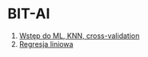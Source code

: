 # BIT-AI
 
1. [Wstęp do ML, KNN, cross-validation](https://github.com/maati01/BIT-AI/blob/main/knn_cross_validation.ipynb)
2. [Regresja liniowa](https://github.com/maati01/BIT-AI/blob/main/linear_regression.ipynb)
